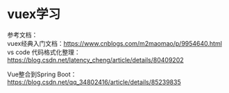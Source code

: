 # vuex学习
参考文档：  
vuex经典入门文档：https://www.cnblogs.com/m2maomao/p/9954640.html  
vs code 代码格式化整理：https://blog.csdn.net/latency_cheng/article/details/80409202  

Vue整合到Spring Boot：https://blog.csdn.net/qq_34802416/article/details/85239835

